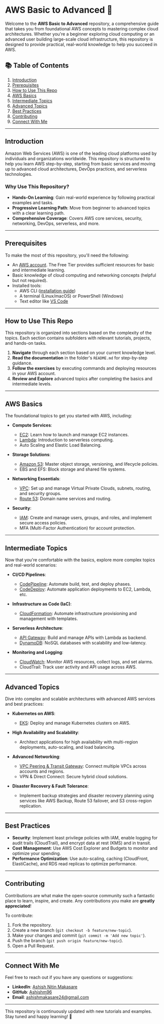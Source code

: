# AWS Basic to Advanced 🚀

Welcome to the **AWS Basic to Advanced** repository, a comprehensive guide that takes you from foundational AWS concepts to mastering complex cloud architectures. Whether you're a beginner exploring cloud computing or an advanced user building large-scale cloud infrastructure, this repository is designed to provide practical, real-world knowledge to help you succeed in AWS.

## 📚 Table of Contents

1. [Introduction](#introduction)
2. [Prerequisites](#prerequisites)
3. [How to Use This Repo](#how-to-use-this-repo)
4. [AWS Basics](#aws-basics)
5. [Intermediate Topics](#intermediate-topics)
6. [Advanced Topics](#advanced-topics)
7. [Best Practices](#best-practices)
8. [Contributing](#contributing)
9. [Connect With Me](#connect-with-me)

---

## Introduction

Amazon Web Services (AWS) is one of the leading cloud platforms used by individuals and organizations worldwide. This repository is structured to help you learn AWS step-by-step, starting from basic services and moving up to advanced cloud architectures, DevOps practices, and serverless technologies.

### Why Use This Repository?
- **Hands-On Learning**: Gain real-world experience by following practical examples and tasks.
- **Progressive Learning Path**: Move from beginner to advanced topics with a clear learning path.
- **Comprehensive Coverage**: Covers AWS core services, security, networking, DevOps, serverless, and more.

---

## Prerequisites

To make the most of this repository, you'll need the following:

- An [AWS account](https://aws.amazon.com/free/). The Free Tier provides sufficient resources for basic and intermediate learning.
- Basic knowledge of cloud computing and networking concepts (helpful but not required).
- Installed tools:
  - AWS CLI ([installation guide](https://docs.aws.amazon.com/cli/latest/userguide/install-cliv2.html))
  - A terminal (Linux/macOS) or PowerShell (Windows)
  - Text editor like [VS Code](https://code.visualstudio.com/)

---

## How to Use This Repo

This repository is organized into sections based on the complexity of the topics. Each section contains subfolders with relevant tutorials, projects, and hands-on tasks. 

1. **Navigate** through each section based on your current knowledge level.
2. **Read the documentation** in the folder's `README.md` for step-by-step guidance.
3. **Follow the exercises** by executing commands and deploying resources in your AWS account.
4. **Review and Explore** advanced topics after completing the basics and intermediate levels.

---

## AWS Basics

The foundational topics to get you started with AWS, including:

- **Compute Services**:
  - [EC2](./basics/EC2.md): Learn how to launch and manage EC2 instances.
  - [Lambda](./basics/Lambda.md): Introduction to serverless computing.
  - Auto Scaling and Elastic Load Balancing.

- **Storage Solutions**:
  - [Amazon S3](./basics/S3.md): Master object storage, versioning, and lifecycle policies.
  - EBS and EFS: Block storage and shared file systems.

- **Networking Essentials**:
  - [VPC](./basics/VPC.md): Set up and manage Virtual Private Clouds, subnets, routing, and security groups.
  - [Route 53](./basics/Route53.md): Domain name services and routing.
  
- **Security**:
  - [IAM](./basics/IAM.md): Create and manage users, groups, and roles, and implement secure access policies.
  - MFA (Multi-Factor Authentication) for account protection.

---

## Intermediate Topics

Now that you're comfortable with the basics, explore more complex topics and real-world scenarios:

- **CI/CD Pipelines**:
  - [CodePipeline](./intermediate/CodePipeline.md): Automate build, test, and deploy phases.
  - [CodeDeploy](./intermediate/CodeDeploy.md): Automate application deployments to EC2, Lambda, etc.

- **Infrastructure as Code (IaC)**:
  - [CloudFormation](./intermediate/CloudFormation.md): Automate infrastructure provisioning and management with templates.

- **Serverless Architecture**:
  - [API Gateway](./intermediate/APIGateway.md): Build and manage APIs with Lambda as backend.
  - [DynamoDB](./intermediate/DynamoDB.md): NoSQL databases with scalability and low-latency.

- **Monitoring and Logging**:
  - [CloudWatch](./intermediate/CloudWatch.md): Monitor AWS resources, collect logs, and set alarms.
  - CloudTrail: Track user activity and API usage across AWS.

---

## Advanced Topics

Dive into complex and scalable architectures with advanced AWS services and best practices:

- **Kubernetes on AWS**:
  - [EKS](./advanced/EKS.md): Deploy and manage Kubernetes clusters on AWS.
  
- **High Availability and Scalability**:
  - Architect applications for high availability with multi-region deployments, auto-scaling, and load balancing.

- **Advanced Networking**:
  - [VPC Peering & Transit Gateway](./advanced/VPCPeering.md): Connect multiple VPCs across accounts and regions.
  - VPN & Direct Connect: Secure hybrid cloud solutions.

- **Disaster Recovery & Fault Tolerance**:
  - Implement backup strategies and disaster recovery planning using services like AWS Backup, Route 53 failover, and S3 cross-region replication.

---

## Best Practices

- **Security**: Implement least privilege policies with IAM, enable logging for audit trails (CloudTrail), and encrypt data at rest (KMS) and in transit.
- **Cost Management**: Use AWS Cost Explorer and Budgets to monitor and optimize your spending.
- **Performance Optimization**: Use auto-scaling, caching (CloudFront, ElastiCache), and RDS read replicas to optimize performance.

---

## Contributing

Contributions are what make the open-source community such a fantastic place to learn, inspire, and create. Any contributions you make are **greatly appreciated**!

To contribute:
1. Fork the repository.
2. Create a new branch (`git checkout -b feature/new-topic`).
3. Make your changes and commit (`git commit -m 'Add new topic'`).
4. Push the branch (`git push origin feature/new-topic`).
5. Open a Pull Request.

---

## Connect With Me

Feel free to reach out if you have any questions or suggestions:

- **LinkedIn**: [Ashish Nitin Makasare](https://www.linkedin.com/in/ashish-nitin-makasare/)
- **GitHub**: [Ashishm96](https://github.com/Ashishm96)
- **Email**: [ashishmakasare24@gmail.com](mailto:ashishmakasare24@gmail.com)

---

This repository is continuously updated with new tutorials and examples. Stay tuned and happy learning! 🚀
